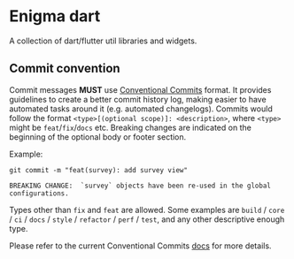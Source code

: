 # Enigma dart

 A collection of dart/flutter util libraries and widgets.

## Commit convention

Commit messages __MUST__ use [Conventional Commits](https://www.conventionalcommits.org/en/) format. It provides guidelines to create a better commit history log, making easier to have automated tasks around it (e.g. automated changelogs). Commits would follow the format `<type>[(optional scope)]: <description>`, where `<type>` might be `feat`/`fix`/`docs` etc. Breaking changes are indicated on the beginning of the optional body or footer section. 

Example:
```
git commit -m "feat(survey): add survey view"

BREAKING CHANGE:  `survey` objects have been re-used in the global configurations.
```

Types other than `fix` and `feat` are allowed. Some examples are `build` / `core` / `ci` / `docs` / `style` / `refactor` / `perf` / `test`, and any other descriptive enough type.

Please refer to the current Conventional Commits [docs](https://www.conventionalcommits.org/en/v1.0.0/#specification) for more details.


